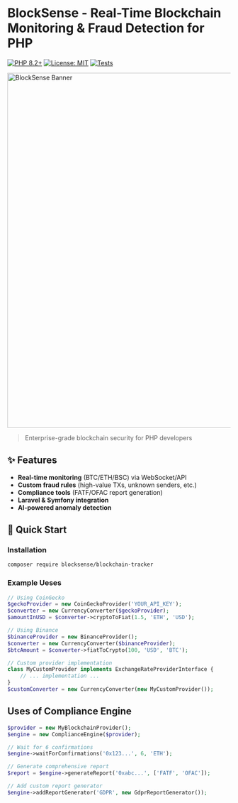 # BlockSense - Real-Time Blockchain Monitoring & Fraud Detection for PHP

[![PHP 8.2+](https://img.shields.io/badge/PHP-8.2+-8892BF.svg?logo=php)](https://php.net/)
[![License: MIT](https://img.shields.io/badge/License-MIT-blue.svg)](https://opensource.org/licenses/MIT)
[![Tests](https://github.com/yourusername/blocksense/actions/workflows/tests.yml/badge.svg)](https://github.com/yourusername/blocksense/actions)

<img src="https://user-images.githubusercontent.com/.../blocksense-banner.png" alt="BlockSense Banner" width="800">

> Enterprise-grade blockchain security for PHP developers

## ✨ Features

- **Real-time monitoring** (BTC/ETH/BSC) via WebSocket/API
- **Custom fraud rules** (high-value TXs, unknown senders, etc.)
- **Compliance tools** (FATF/OFAC report generation)
- **Laravel & Symfony integration**
- **AI-powered anomaly detection**

## 🚀 Quick Start

### Installation
```bash
composer require blocksense/blockchain-tracker
```

### Example Ueses
```php
// Using CoinGecko
$geckoProvider = new CoinGeckoProvider('YOUR_API_KEY');
$converter = new CurrencyConverter($geckoProvider);
$amountInUSD = $converter->cryptoToFiat(1.5, 'ETH', 'USD');

// Using Binance
$binanceProvider = new BinanceProvider();
$converter = new CurrencyConverter($binanceProvider);
$btcAmount = $converter->fiatToCrypto(100, 'USD', 'BTC');

// Custom provider implementation
class MyCustomProvider implements ExchangeRateProviderInterface {
    // ... implementation ...
}
$customConverter = new CurrencyConverter(new MyCustomProvider());
```

## Uses of Compliance Engine

```php 
$provider = new MyBlockchainProvider();
$engine = new ComplianceEngine($provider);

// Wait for 6 confirmations
$engine->waitForConfirmations('0x123...', 6, 'ETH');

// Generate comprehensive report
$report = $engine->generateReport('0xabc...', ['FATF', 'OFAC']);

// Add custom report generator
$engine->addReportGenerator('GDPR', new GdprReportGenerator());
```